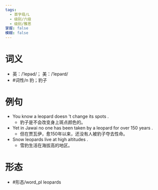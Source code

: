```yaml
---
tags:
  - 首字母/L
  - 级别/六级
  - 级别/雅思
掌握: false
模糊: false
---
```

# 词义
- 英：/ˈlepəd/； 美：/ˈlepərd/
- #词性/n  豹；豹子
# 例句
- You know a leopard doesn 't change its spots .
	- 豹子是不会改变身上斑点颜色的。
- Yet in Jawai no one has been taken by a leopard for over 150 years .
	- 但在贾瓦伊，愈150年以来，还没有人被豹子夺去性命。
- Snow leopards live at high altitudes .
	- 雪豹生活在海拔高的地区。
# 形态
- #形态/word_pl leopards
